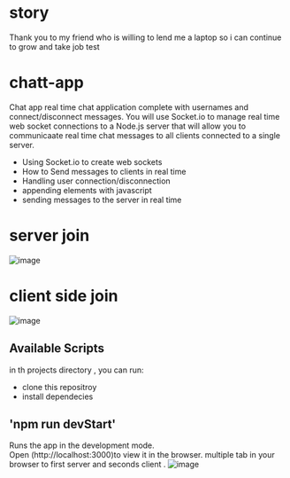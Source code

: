 # story 
Thank you to my friend who is willing to lend me a laptop so i can continue to grow and take job test 

# chatt-app
Chat app real time chat application complete with usernames and connect/disconnect messages. You will use Socket.io to manage real time web socket connections to a Node.js server that will allow you to communicaate real time chat messages to all clients connected to a single server.

- Using Socket.io to create web sockets
- How to Send messages to clients in real time
- Handling user connection/disconnection
- appending elements with javascript
- sending messages to the server in real time

# server join
![image](https://user-images.githubusercontent.com/55181621/147109536-034f64a6-7127-432d-b681-932b2a23c659.png)


# client side join
![image](https://user-images.githubusercontent.com/55181621/147109811-0c2e6a9f-a181-4d4f-b971-23c3b75db1f6.png)

## Available Scripts
in th projects directory , you can run:
- clone this repositroy
- install dependecies
 
## 'npm run devStart'

Runs the app in the development mode.\
Open (http://localhost:3000)to view it in the browser.
multiple tab in your browser to first server and seconds client . 
![image](https://user-images.githubusercontent.com/55181621/147113064-1ee1dcc7-1841-47d1-aa83-d6c296b22938.png)



